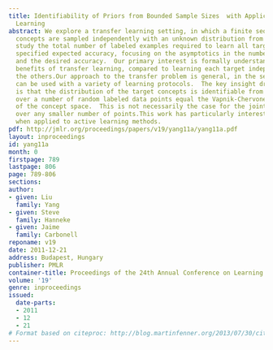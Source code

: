 ```yaml
---
title: Identifiability of Priors from Bounded Sample Sizes  with Applications to Transfer
  Learning
abstract: We explore a transfer learning setting, in which a finite sequence of target
  concepts are sampled independently with an unknown distribution from a known family.We
  study the total number of labeled examples required to learn all targets to an arbitrary
  specified expected accuracy, focusing on the asymptotics in the number of tasks
  and the desired accuracy.  Our primary interest is formally understanding the fundamental
  benefits of transfer learning, compared to learning each target independently from
  the others.Our approach to the transfer problem is general, in the sense that it
  can be used with a variety of learning protocols.  The key insight driving our approach
  is that the distribution of the target concepts is identifiable from the joint distribution
  over a number of random labeled data points equal the Vapnik-Chervonenkis dimension
  of the concept space.  This is not necessarily the case for the joint distribution
  over any smaller number of points.This work has particularly interesting implications
  when applied to active learning methods.
pdf: http://jmlr.org/proceedings/papers/v19/yang11a/yang11a.pdf
layout: inproceedings
id: yang11a
month: 0
firstpage: 789
lastpage: 806
page: 789-806
sections: 
author:
- given: Liu
  family: Yang
- given: Steve
  family: Hanneke
- given: Jaime
  family: Carbonell
reponame: v19
date: 2011-12-21
address: Budapest, Hungary
publisher: PMLR
container-title: Proceedings of the 24th Annual Conference on Learning Theory
volume: '19'
genre: inproceedings
issued:
  date-parts:
  - 2011
  - 12
  - 21
# Format based on citeproc: http://blog.martinfenner.org/2013/07/30/citeproc-yaml-for-bibliographies/
---
```

